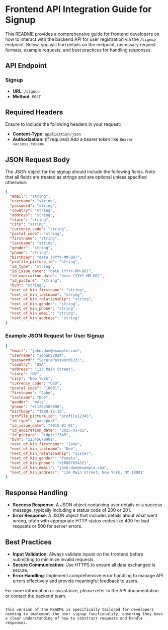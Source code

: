 # Frontend API Integration Guide for Signup

This README provides a comprehensive guide for frontend developers on how to interact with the backend API for user registration via the `/signup` endpoint. Below, you will find details on the endpoint, necessary request formats, example requests, and best practices for handling responses.

## API Endpoint

### Signup
- **URL**: `/signup`
- **Method**: `POST`

## Required Headers

Ensure to include the following headers in your request:

- **Content-Type**: `application/json`
- **Authorization**: (if required) Add a bearer token like `Bearer <access_token>`

## JSON Request Body

The JSON object for the signup should include the following fields. Note that all fields are treated as strings and are optional unless specified otherwise:

```json
{
  "email": "string",
  "username": "string",
  "password": "string",
  "country": "string",
  "address": "string",
  "state": "string",
  "city": "string",
  "currency_code": "string",
  "postal_code": "string",
  "firstname": "string",
  "lastname": "string",
  "gender": "string",
  "phone": "string",
  "birthday": "date (YYYY-MM-DD)",
  "profile_picture_id": "string",
  "id_type": "string",
  "id_issue_date": "date (YYYY-MM-DD)",
  "id_expiration_date": "date (YYYY-MM-DD)",
  "id_picture": "string",
  "bvn": "string",
  "next_of_kin_firstname": "string",
  "next_of_kin_lastname": "string",
  "next_of_kin_relationship": "string",
  "next_of_kin_gender": "string",
  "next_of_kin_phone": "string",
  "next_of_kin_email": "string",
  "next_of_kin_address": "string"
}
```

### Example JSON Request for User Signup

```json
{
  "email": "john.doe@example.com",
  "username": "johnny2024",
  "password": "SecurePassword123!",
  "country": "USA",
  "address": "123 Main Street",
  "state": "NY",
  "city": "New York",
  "currency_code": "USD",
  "postal_code": "10001",
  "firstname": "John",
  "lastname": "Doe",
  "gender": "male",
  "phone": "+11234567890",
  "birthday": "1980-12-15",
  "profile_picture_id": "profile12345",
  "id_type": "passport",
  "id_issue_date": "2015-01-01",
  "id_expiration_date": "2025-01-01",
  "id_picture": "idpic12345",
  "bvn": "12345678901",
  "next_of_kin_firstname": "Jane",
  "next_of_kin_lastname": "Doe",
  "next_of_kin_relationship": "sister",
  "next_of_kin_gender": "female",
  "next_of_kin_phone": "+10987654321",
  "next_of_kin_email": "jane.doe@example.com",
  "next_of_kin_address": "124 Main Street, New York, NY 10001"
}
```

## Response Handling

- **Success Response**: A JSON object containing user details or a success message, typically including a status code of 200 or 201.
- **Error Response**: A JSON object that includes details about what went wrong, often with appropriate HTTP status codes like 400 for bad requests or 500 for server errors.

## Best Practices

- **Input Validation**: Always validate inputs on the frontend before submitting to minimize invalid requests.
- **Secure Communication**: Use HTTPS to ensure all data exchanged is secure.
- **Error Handling**: Implement comprehensive error handling to manage API errors effectively and provide meaningful feedback to users.

For more information or assistance, please refer to the API documentation or contact the backend team.
```

This version of the README is specifically tailored for developers needing to implement the user signup functionality, ensuring they have a clear understanding of how to construct requests and handle responses.
